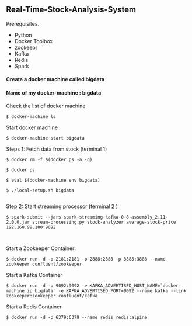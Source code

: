 ## Real-Time-Stock-Analysis-System

Prerequisites.

- Python
- Docker Toolbox 
- zookeepr
- Kafka
- Redis
- Spark

#### Create a docker machine called bigdata
#### Name of my docker-machine : bigdata

Check the list of docker machine

```
$ docker-machine ls
```

Start docker machine 

```
$ docker-machine start bigdata
```

Steps 1: Fetch data from stock (terminal 1)

```
$ docker rm -f $(docker ps -a -q)

$ docker ps

$ eval $(docker-machine env bigdata)

$ ./local-setup.sh bigdata


```

Step 2: Start streaming processor (terminal 2 )

```
$ spark-submit --jars spark-streaming-kafka-0-8-assembly_2.11-2.0.0.jar stream-processing.py stock-analyzer average-stock-price 192.168.99.100:9092



```


Start a Zookeeper Container:

```
$ docker run -d -p 2181:2181 -p 2888:2888 -p 3888:3888 --name zookeeper confluent/zookeeper
```

Start a Kafka Container

```
$ docker run -d -p 9092:9092 -e KAFKA_ADVERTISED_HOST_NAME=`docker-machine ip bigdata` -e KAFKA_ADVERTISED_PORT=9092 --name kafka --link zookeeper:zookeeper confluent/kafka
```

Start a Redis Container

```
$ docker run -d -p 6379:6379 --name redis redis:alpine
```